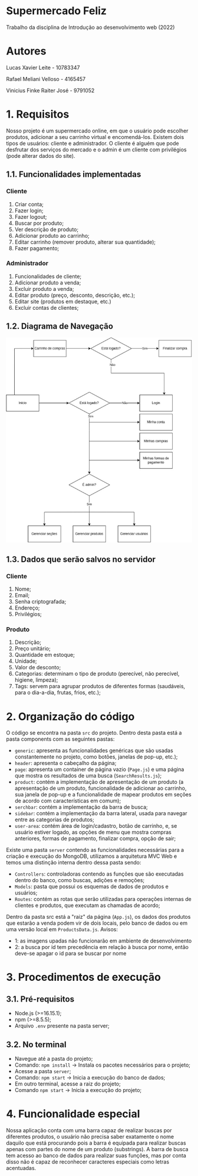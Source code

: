 # Supermercado Feliz
Trabalho da disciplina de Introdução ao desenvolvimento web (2022)

# Autores
Lucas Xavier Leite - 10783347

Rafael Meliani Velloso - 4165457

Vinicius Finke Raiter José - 9791052

# 1. Requisitos
 Nosso projeto é um supermercado online, em que o usuário pode escolher produtos, adicionar a seu carrinho virtual e encomendá-los.
 Existem dois tipos de usuários: cliente e administrador. O cliente é alguém que pode desfrutar dos serviços do mercado e o admin é um cliente com privilégios (pode alterar dados do site).

## 1.1. Funcionalidades implementadas
### Cliente
1. Criar conta;
2. Fazer login;
3. Fazer logout;
4. Buscar por produto;
5. Ver descrição de produto;
6. Adicionar produto ao carrinho;
7. Editar carrinho (remover produto, alterar sua quantidade);
8. Fazer pagamento;

### Administrador
1. Funcionalidades de cliente;
2. Adicionar produto a venda;
3. Excluir produto a venda;
4. Editar produto (preço, desconto, descrição, etc.);
5. Editar site (produtos em destaque, etc.)
6. Excluir contas de clientes;

## 1.2. Diagrama de Navegação
![Diagrama](mockup/diagrama/diagrama.jpg "Diagrama de navegação")

## 1.3. Dados que serão salvos no servidor
### Cliente
1. Nome;
2. Email;
3. Senha criptografada;
4. Endereço;
5. Privilégios;

### Produto
1. Descrição;
2. Preço unitário;
3. Quantidade em estoque;
4. Unidade;
5. Valor de desconto;
6. Categorias: determinam o tipo de produto (perecível, não perecível, higiene, limpeza);
7. Tags: servem para agrupar produtos de diferentes formas (saudáveis, para o dia-a-dia, frutas, frios, etc.);

# 2. Organização do código
O código se encontra na pasta `src` do projeto. Dentro desta pasta está a pasta components com as seguintes pastas:
  - `generic`: apresenta as funcionalidades genéricas que são usadas constantemente no projeto, como botões, janelas de pop-up, etc.);
  - `header`: apresenta o cabeçalho da página;
  - `page`: apresenta um container de página vazio (`Page.js`) e uma página que mostra os resultados de uma busca (`SearchResults.js`);
  - `product`: contém a implementação de apresentação de um produto (a apresentação de um produto, funcionalidade de adicionar ao carrinho, sua janela de pop-up e a funcionalidade de mapear produtos em seções de acordo com características em comum);
  - `serchbar`: contém a implementação da barra de busca;
  - `sidebar`: contém a implementação da barra lateral, usada para navegar entre as categorias de produtos;
  - `user-area`: contém área de login/cadastro, botão de carrinho, e, se usuário estiver logado, as opções de menu que mostra compras anteriores, formas de pagamento, finalizar compra, opção de sair; 

Existe uma pasta `server` contendo as funcionalidades necessárias para a criação e execução do MongoDB, utilizamos a arquitetura MVC Web e temos uma distinção interna dentro dessa pasta sendo:
  - `Controllers`: controladoras contendo as funções que são executadas dentro do banco, como buscas, adições e remoções;
  - `Models`: pasta que possui os esquemas de dados de produtos e usuários;
  - `Routes`: contém as rotas que serão utilizadas para operações internas de clientes e produtos, que executam as chamadas de acordo;

Dentro da pasta src está a "raiz" da página (`App.js`), os dados dos produtos que estarão a venda podem vir de dois locais, pelo banco de dados ou em uma versão local em `ProductsData.js`.
Avisos:
- 1: as imagens upadas não funcionarão em ambiente de desenvolvimento
- 2: a busca por id tem precedência em relação à busca por nome, então deve-se apagar o id para se buscar por nome

# 3. Procedimentos de execução
## 3.1. Pré-requisitos
  - Node.js (>=16.15.1);
  - npm (>=8.5.5);
  - Arquivo `.env` presente na pasta server;

## 3.2. No terminal
- Navegue até a pasta do projeto;
- Comando: `npm install` -> Instala os pacotes necessários para o projeto;
- Acesse a pasta `server`;
- Comando: `npm start` -> Inicia a execução do banco de dados;
- Em outro terminal, acesse a raiz do projeto;
- Comando `npm start` -> Inicia a execução do projeto;

# 4. Funcionalidade especial
Nossa aplicação conta com uma barra capaz de realizar buscas por diferentes produtos, o usuário não precisa saber exatamente o nome daquilo que está procurando pois a barra é equipada para realizar buscas apenas com partes do nome de um produto (substrings). A barra de busca tem acesso ao banco de dados para realizar suas funções, mas por conta disso não é capaz de reconhecer caracteres especiais como letras acentuadas.
